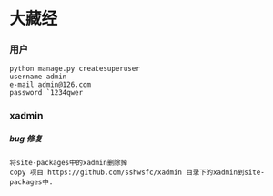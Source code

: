 
# 大藏经

### 用户
```
python manage.py createsuperuser
username admin
e-mail admin@126.com
password `1234qwer
```

### xadmin
##### bug 修复
```
将site-packages中的xadmin删除掉
copy 项目 https://github.com/sshwsfc/xadmin 目录下的xadmin到site-packages中.
```
